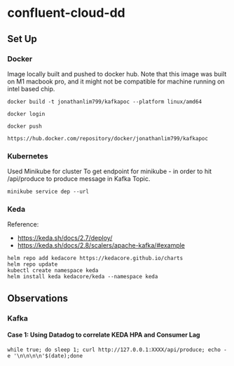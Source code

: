 # confluent-cloud-dd

## Set Up

### Docker
Image locally built and pushed to docker hub.
Note that this image was built on M1 macbook pro, and it might not be compatible for machine running on intel based chip.
```
docker build -t jonathanlim799/kafkapoc --platform linux/amd64

docker login

docker push

https://hub.docker.com/repository/docker/jonathanlim799/kafkapoc
```

### Kubernetes
Used Minikube for cluster
To get endpoint for minikube - in order to hit /api/produce to produce message in Kafka Topic.
```
minikube service dep --url
```

### Keda
Reference: 
- https://keda.sh/docs/2.7/deploy/
- https://keda.sh/docs/2.8/scalers/apache-kafka/#example
```
helm repo add kedacore https://kedacore.github.io/charts
helm repo update
kubectl create namespace keda
helm install keda kedacore/keda --namespace keda
```

## Observations
### Kafka
#### Case 1: Using Datadog to correlate KEDA HPA and Consumer Lag 
```
while true; do sleep 1; curl http://127.0.0.1:XXXX/api/produce; echo -e '\n\n\n\n'$(date);done
```
